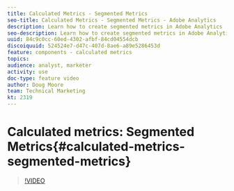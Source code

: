 ```yaml
---
title: Calculated Metrics - Segmented Metrics
seo-title: Calculated Metrics - Segmented Metrics - Adobe Analytics
description: Learn how to create segmented metrics in Adobe Analytics
seo-description: Learn how to create segmented metrics in Adobe Analytics
uuid: 84c9c0cc-60ed-4302-afbf-84cd04554dcb
discoiquuid: 524524e7-d47c-407d-8ae6-a89e5286453d
feature: components - calculated metrics
topics: 
audience: analyst, marketer
activity: use
doc-type: feature video
author: Doug Moore
team: Technical Marketing
kt: 2319
---
```


# Calculated metrics: Segmented Metrics{#calculated-metrics-segmented-metrics}

>[!VIDEO](https://video.tv.adobe.com/v/25409/?quality=12)

